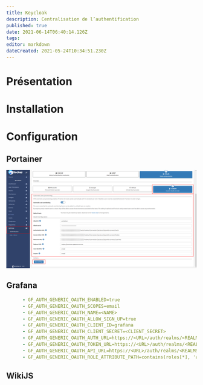 ```yaml
---
title: Keycloak
description: Centralisation de l’authentification
published: true
date: 2021-06-14T06:40:14.126Z
tags: 
editor: markdown
dateCreated: 2021-05-24T10:34:51.230Z
---
```


# Présentation

# Installation

# Configuration

## Portainer

![](/images/image_2021-05-03_212514.png)

## Grafana

```yaml
      - GF_AUTH_GENERIC_OAUTH_ENABLED=true
      - GF_AUTH_GENERIC_OAUTH_SCOPES=email
      - GF_AUTH_GENERIC_OAUTH_NAME=<NAME>
      - GF_AUTH_GENERIC_OAUTH_ALLOW_SIGN_UP=true
      - GF_AUTH_GENERIC_OAUTH_CLIENT_ID=grafana
      - GF_AUTH_GENERIC_OAUTH_CLIENT_SECRET=<CLIENT_SECRET>
      - GF_AUTH_GENERIC_OAUTH_AUTH_URL=https://<URL>/auth/realms/<REALMS>/protocol/openid-connect/auth
      - GF_AUTH_GENERIC_OAUTH_TOKEN_URL=https://<URL>/auth/realms/<REALMS>/protocol/openid-connect/token
      - GF_AUTH_GENERIC_OAUTH_API_URL=https://<URL>/auth/realms/<REALMS>/protocol/openid-connect/userinfo
      - GF_AUTH_GENERIC_OAUTH_ROLE_ATTRIBUTE_PATH=contains(roles[*], 'admin') && 'Admin' || contains(roles[*], 'editor') && 'Editor' || 'Viewer'
```

## WikiJS
